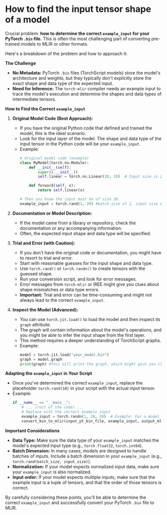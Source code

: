 # How to find the input tensor shape of a model

Crucial problem: **how to determine the correct `example_input` for your PyTorch `.bin` file.** 
This is often the most challenging part of converting pre-trained models to MLIR or other formats.

Here's a breakdown of the problem and how to approach it:

**The Challenge**

* **No Metadata:** PyTorch `.bin` files (TorchScript models) store the model's architecture and weights, but they typically don't explicitly store the exact shape and data type of the expected input.
* **Need for Inference:** The `torch-mlir` compiler needs an example input to trace the model's execution and determine the shapes and data types of intermediate tensors.

**How to Find the Correct `example_input`**

1.  **Original Model Code (Best Approach):**
    * If you have the original Python code that defined and trained the model, this is the ideal scenario.
    * Look for the input layer of the model. The shape and data type of the input tensor in the Python code will be your `example_input`.
    * Example:
        ```python
        # Original model code (example)
        class MyModel(torch.nn.Module):
            def __init__(self):
                super().__init__()
                self.linear = torch.nn.Linear(20, 10)  # Input size is 20

            def forward(self, x):
                return self.linear(x)

        # Then you know the input must be of size 20.
        example_input = torch.rand(1, 20) #batch size of 1, input size of 20.
        ```

2.  **Documentation or Model Description:**
    * If the model came from a library or repository, check the documentation or any accompanying information.
    * Often, the expected input shape and data type will be specified.

3.  **Trial and Error (with Caution):**
    * If you don't have the original code or documentation, you might have to resort to trial and error.
    * Start with reasonable guesses for the input shape and data type.
    * Use `torch.rand()` or `torch.randn()` to create tensors with the guessed shape.
    * Run your conversion script, and look for error messages.
    * Error messages from `torch-mlir` or IREE might give you clues about shape mismatches or data type errors.
    * **Important:** Trial and error can be time-consuming and might not always lead to the correct `example_input`.

4.  **Inspect the Model (Advanced):**
    * You can use `torch.jit.load()` to load the model and then inspect its `graph` attribute.
    * The graph will contain information about the model's operations, and you might be able to infer the input shape from the first layer.
    * This method requires a deeper understanding of TorchScript graphs.
    * Example:
        ```python
        model = torch.jit.load("your_model.bin")
        graph = model.graph
        print(graph) #this will print the graph, which might give you clues.
        ```

**Adapting the `example_input` in Your Script**

* Once you've determined the correct `example_input`, replace the placeholder `torch.rand(10)` in your script with the actual input tensor.
* Example:
    ```python
    if __name__ == "__main__":
        # ... (rest of the code) ...
        # Replace with the correct example_input
        example_input = torch.randn(1, 28, 28)  # Example: For a model expecting 28x28 images
        convert_bin_to_mlir(input_pt_bin_file, example_input, output_mlir_file)
    ```

**Important Considerations**

* **Data Type:** Make sure the data type of your `example_input` matches the model's expected input type (e.g., `torch.float32`, `torch.int64`).
* **Batch Dimension:** In many cases, models are designed to handle batches of inputs. Include a batch dimension in your `example_input` (e.g., `torch.rand(batch_size, input_size)`).
* **Normalization:** If your model expects normalized input data, make sure your `example_input` is also normalized.
* **Input order:** If your model expects multiple inputs, make sure that the example input is a tuple of tensors, and that the order of those tensors is correct.

By carefully considering these points, you'll be able to determine the correct `example_input` and successfully convert your PyTorch `.bin` file to MLIR.

